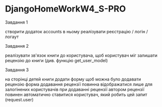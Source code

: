 # DjangoHomeWorkW4_S-PRO

Завдання 1

створити додаток accounts в ньому реалізувати реєстрацію / логін / логаут 



Завдання 2

реалізувати зв'язок книги до користувача, щоб користувач міг залишати рецензію до книги (див. функцію get_user_model)



Завдання 3

на сторінці детей книги додати форму щоб можна було додавати рецензію 
форма додавання рецензії повинна відображатися лише для залогінених користувачів
при додаванні рецензії автором рецензії повинен автоматично ставитися користувач, який робить цей запит (request.user)

